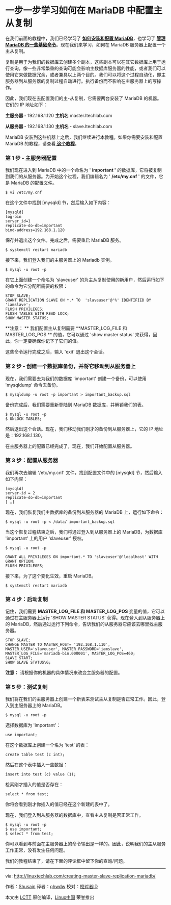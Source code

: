 一步一步学习如何在 MariaDB 中配置主从复制
======
在我们前面的教程中，我们已经学习了 [**如何安装和配置 MariaDB**][1]，也学习了 [**管理 MariaDB 的一些基础命令**][2]。现在我们来学习，如何在 MariaDB 服务器上配置一个主从复制。

复制是用于为我们的数据库去创建多个副本，这些副本可以在其它数据库上用于运行查询，像一些非常繁重的查询可能会影响主数据库服务器的性能，或者我们可以使用它来做数据冗余，或者兼具以上两个目的。我们可以将这个过程自动化，即主服务器到从服务器的复制过程自动进行。执行备份而不影响在主服务器上的写操作。

因此，我们现在去配置我们的主-从复制，它需要两台安装了 MariaDB 的机器。它们的 IP 地址如下：

 **主服务器 -** 192.168.1.120 **主机名** master.ltechlab.com

 **从服务器 -** 192.168.1.130 **主机名 -** slave.ltechlab.com

MariaDB 安装到这些机器上之后，我们继续进行本教程。如果你需要安装和配置 MariaDB 的教程，请查看[ **这个教程**][1]。


### **第 1 步 - 主服务器配置**

我们现在进入到 MariaDB 中的一个命名为 ' **important '** 的数据库，它将被复制到我们的从服务器。为开始这个过程，我们编辑名为 ' **/etc/my.cnf** ' 的文件，它是 MariaDB 的配置文件。

```
$ vi /etc/my.cnf
```

在这个文件中找到 [mysqld] 节，然后输入如下内容：

```
[mysqld]
log-bin
server_id=1
replicate-do-db=important
bind-address=192.168.1.120
```

保存并退出这个文件。完成之后，需要重启 MariaDB 服务。

```
$ systemctl restart mariadb
```

接下来，我们登入我们的主服务器上的 Mariadb 实例。

```
$ mysql -u root -p
```

在它上面创建一个命名为 'slaveuser' 的为主从复制使用的新用户，然后运行如下的命令为它分配所需要的权限：

```
STOP SLAVE;
GRANT REPLICATION SLAVE ON *.* TO  'slaveuser'@'%' IDENTIFIED BY 'iamslave';
FLUSH PRIVILEGES;
FLUSH TABLES WITH READ LOCK;
SHOW MASTER STATUS;
```

**注意： ** 我们配置主从复制需要 **MASTER_LOG_FILE 和 MASTER_LOG_POS ** 的值，它可以通过 'show master status' 来获得，因此，你一定要确保你记下了它们的值。

这些命令运行完成之后，输入 'exit' 退出这个会话。

### 第 2 步 - 创建一个数据库备份，并将它移动到从服务器上

现在，我们需要去为我们的数据库 'important' 创建一个备份，可以使用 'mysqldump' 命令去备份。

```
$ mysqldump -u root -p important > important_backup.sql
```

备份完成后，我们需要重新登陆到 MariaDB 数据库，并解锁我们的表。

```
$ mysql -u root -p
$ UNLOCK TABLES;
```

然后退出这个会话。现在，我们移动我们刚才的备份到从服务器上，它的 IP 地址是：192.168.1.130。

在主服务器上的配置已经完成了，现在，我们开始配置从服务器。

### 第 3 步：配置从服务器

我们再次去编辑 '/etc/my.cnf' 文件，找到配置文件中的 [mysqld] 节，然后输入如下内容：

```
[mysqld]
server-id = 2
replicate-do-db=important
[ …]
```

现在，我们恢复我们主数据库的备份到从服务器的 MariaDB 上，运行如下命令：

```
$ mysql -u root -p < /data/ important_backup.sql
```

当这个恢复过程结束之后，我们将通过登入到从服务器上的 MariaDB，为数据库 'important' 上的用户 'slaveuser' 授权。

```
$ mysql -u root -p
```

```
GRANT ALL PRIVILEGES ON important.* TO 'slaveuser'@'localhost' WITH GRANT OPTION;
FLUSH PRIVILEGES;
```

接下来，为了这个变化生效，重启 MariaDB。

```
$ systemctl restart mariadb
```

### **第 4 步：启动复制**

记住，我们需要 **MASTER_LOG_FILE 和 MASTER_LOG_POS** 变量的值，它可以通过在主服务器上运行 'SHOW MASTER STATUS' 获得。现在登入到从服务器上的 MariaDB，然后通过运行下列命令，告诉我们的从服务器它应该去哪里找主服务器。

```
STOP SLAVE;
CHANGE MASTER TO MASTER_HOST= '192.168.1.110′, MASTER_USER='slaveuser', MASTER_PASSWORD='iamslave', MASTER_LOG_FILE='mariadb-bin.000001′, MASTER_LOG_POS=460;
SLAVE START;
SHOW SLAVE STATUS\G;
```

**注意：** 请根据你的机器的具体情况来改变主服务器的配置。

### 第 5 步：测试复制

我们将在我们的主服务器上创建一个新表来测试主从复制是否正常工作。因此，登入到主服务器上的 MariaDB。

```
$ mysql -u root -p
```

选择数据库为 'important'：

```
use important;
```

在这个数据库上创建一个名为 ‘test’ 的表：

```
create table test (c int);
```

然后在这个表中插入一些数据：

```
insert into test (c) value (1);
```

检索刚才插入的值是否存在：

```
select * from test;
```

你将会看到刚才你插入的值已经在这个新建的表中了。

现在，我们登入到从服务器的数据库中，查看主从复制是否正常工作。

```
$ mysql -u root -p
$ use important;
$ select * from test;
```

你可以看到与前面在主服务器上的命令输出是一样的。因此，说明我们的主从服务工作正常，没有发生任何问题。

我们的教程结束了，请在下面的评论框中留下你的查询/问题。

--------------------------------------------------------------------------------

via: http://linuxtechlab.com/creating-master-slave-replication-mariadb/

作者：[Shusain][a]
译者：[qhwdw](https://github.com/qhwdw)
校对：[校对者ID](https://github.com/校对者ID)

本文由 [LCTT](https://github.com/LCTT/TranslateProject) 原创编译，[Linux中国](https://linux.cn/) 荣誉推出

[a]:http://linuxtechlab.com/author/shsuain/
[1]:http://linuxtechlab.com/installing-configuring-mariadb-rhelcentos/
[2]:http://linuxtechlab.com/mariadb-administration-commands-beginners/
